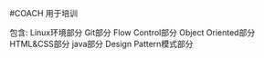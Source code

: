 #COACH 用于培训

包含:
Linux环境部分
Git部分
Flow Control部分
Object Oriented部分
HTML&CSS部分
java部分
Design Pattern模式部分
